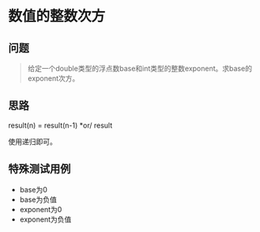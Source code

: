 # 数值的整数次方

## 问题

> 给定一个double类型的浮点数base和int类型的整数exponent。求base的exponent次方。

## 思路

result(n) = result(n-1) *or/ result

使用递归即可。

## 特殊测试用例

- base为0
- base为负值
- exponent为0
- exponent为负值

